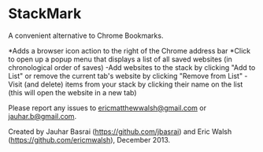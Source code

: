 StackMark
=========

A convenient alternative to Chrome Bookmarks.


*Adds a browser icon action to the right of the Chrome address bar
*Click to open up a popup menu that displays a list of all saved websites (in chronological order of saves)
-Add websites to the stack by clicking "Add to List" or remove the current tab's website by clicking "Remove from List"
-Visit (and delete) items from your stack by clicking their name on the list (this will open the website in a new tab)



Please report any issues to ericmatthewwalsh@gmail.com or jauhar.b@gmail.com.

Created by Jauhar Basrai (https://github.com/jbasrai) and Eric Walsh (https://github.com/ericmwalsh), December 2013.
